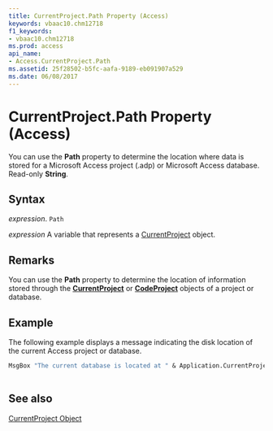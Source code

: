 ```yaml
---
title: CurrentProject.Path Property (Access)
keywords: vbaac10.chm12718
f1_keywords:
- vbaac10.chm12718
ms.prod: access
api_name:
- Access.CurrentProject.Path
ms.assetid: 25f28502-b5fc-aafa-9189-eb091907a529
ms.date: 06/08/2017
---
```



# CurrentProject.Path Property (Access)

You can use the  **Path** property to determine the location where data is stored for a Microsoft Access project (.adp) or Microsoft Access database. Read-only **String**.


## Syntax

 _expression_. `Path`

 _expression_ A variable that represents a [CurrentProject](./Access.CurrentProject.md) object.


## Remarks

You can use the  **Path** property to determine the location of information stored through the **[CurrentProject](Access.CurrentProject.md)** or **[CodeProject](Access.CodeProject.md)** objects of a project or database.


## Example

The following example displays a message indicating the disk location of the current Access project or database.


```vb
MsgBox "The current database is located at " & Application.CurrentProject.Path & "." 
 

```


## See also


[CurrentProject Object](Access.CurrentProject.md)

